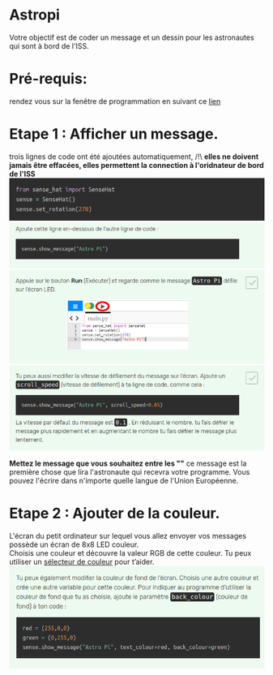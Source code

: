 # Astropi
Votre objectif est de coder un message et un dessin pour les astronautes qui sont à bord de l'ISS.  
# Pré-requis:  
rendez vous sur la fenêtre de programmation en suivant ce [lien](https://trinket.io/mission-zero)  
# Etape 1 : Afficher un message.  
trois lignes de code ont été ajoutées automatiquement, /!\ **elles ne doivent jamais être effacées, elles permettent la connection à l'oridnateur de bord de l'ISS**  
![image](https://github.com/Svt-lim/Astropi/blob/master/images/1.png)  
![image](https://github.com/Svt-lim/Astropi/blob/master/images/2.png)  
![image](https://github.com/Svt-lim/Astropi/blob/master/images/3.png)  
![image](https://github.com/Svt-lim/Astropi/blob/master/images/4.png)  

**Mettez le message que vous souhaitez entre les ""** ce message est la première chose que lira l'astronaute qui recevra votre programme. Vous pouvez l'écrire dans n'importe quelle langue de l'Union Européenne.  
# Etape 2 : Ajouter de la couleur.  
L'écran du petit ordinateur sur lequel vous allez envoyer vos messages possède un écran de 8x8 LED couleur.  
Choisis une couleur et découvre la valeur RGB de cette couleur. Tu peux utiliser un [sélecteur de couleur](https://www.w3schools.com/colors/colors_rgb.asp) pour t’aider.  
![image](https://github.com/Svt-lim/Astropi/blob/master/images/5.png)  

